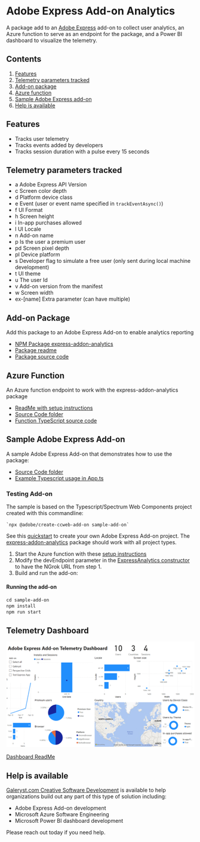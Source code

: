 # Adobe Express Add-on Analytics

A package add to an [Adobe Express](https://new.express.adobe.com/) add-on to collect user analytics, an Azure function to serve as an endpoint for the package, and a Power BI dashboard to visualize the telemetry.

## Contents

1. [Features](#features)
2. [Telemetry parameters tracked](#telemetry-parameters-tracked)
3. [Add-on package](#add-on-package)
4. [Azure function](#azure-function)
5. [Sample Adobe Express add-on](#sample-adobe-express-add-on)
6. [Help is available](#help-is-available)

## Features

- Tracks user telemetry
- Tracks events added by developers
- Tracks session duration with a pulse every 15 seconds

## Telemetry parameters tracked

- a Adobe Express API Version
- c Screen color depth
- d Platform device class
- e Event (user or event name specified in `trackEventAsync()`)
- f UI Format
- h Screen height
- i In-app purchases allowed
- l UI Locale
- n Add-on name
- p Is the user a premium user
- pd Screen pixel depth
- pl Device platform
- s Developer flag to simulate a free user (only sent during local machine development)
- t UI theme
- u The user Id
- v Add-on version from the manifest
- w Screen width
- ex-[name] Extra parameter (can have multiple)

## Add-on Package

Add this package to an Adobe Express Add-on to enable analytics reporting

- [NPM Package express-addon-analytics](https://www.npmjs.com/package/express-addon-analytics)
- [Package readme](addon-package/readme.md)
- [Package source code](addon-package/src/ExpressAnalytics.ts)

## Azure Function

An Azure function endpoint to work with the express-addon-analytics package

- [ReadMe with setup instructions](azure-function/readme.md)
- [Source Code folder](azure-function)
- [Function TypeScript source code](azure-function/src/functions/expressAnalytics.ts)

## Sample Adobe Express Add-on

A sample Adobe Express Add-on that demonstrates how to use the package:

- [Source Code folder](sample-add-on)
- [Example Typescript usage in App.ts](sample-add-on/src/ui/components/App.ts)

### Testing Add-on

The sample is based on the Typescript/Spectrum Web Components project created with this commandline:

    `npx @adobe/create-ccweb-add-on sample-add-on`

See this [quickstart](https://developer.adobe.com/express/add-ons/docs/guides/getting_started/quickstart/) to create your own Adobe Express Add-on project. The [express-addon-analytics](https://www.npmjs.com/package/express-addon-analytics) package should work with all project types.

1. Start the Azure function with these [setup instructions](azure-function/readme.md)
2. Modify the devEndpoint parameter in the [ExpressAnalytics constructor](sample-add-on/src/ui/components/App.ts) to have the NGrok URL from step 1.
3. Build and run the add-on:

#### Running the add-on

    cd sample-add-on
    npm install
    npm run start

## Telemetry Dashboard

![Adobe Express Add-on Telemetry Dashboard](/dashboard/dashboard.png)

[Dashboard ReadMe](/dashboard//readme.md)

## Help is available

[Galeryst.com Creative Software Development](https://blog.galeryst.com/galeryst-custom-creative-software-development/) is available to help organizations build out any part of this type of solution including:

- Adobe Express Add-on development
- Microsoft Azure Software Engineering
- Microsoft Power BI dashboard development

Please reach out today if you need help.
